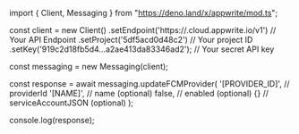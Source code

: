 import { Client, Messaging } from "https://deno.land/x/appwrite/mod.ts";

const client = new Client()
    .setEndpoint('https://<REGION>.cloud.appwrite.io/v1') // Your API Endpoint
    .setProject('5df5acd0d48c2') // Your project ID
    .setKey('919c2d18fb5d4...a2ae413da83346ad2'); // Your secret API key

const messaging = new Messaging(client);

const response = await messaging.updateFCMProvider(
    '[PROVIDER_ID]', // providerId
    '[NAME]', // name (optional)
    false, // enabled (optional)
    {} // serviceAccountJSON (optional)
);

console.log(response);
